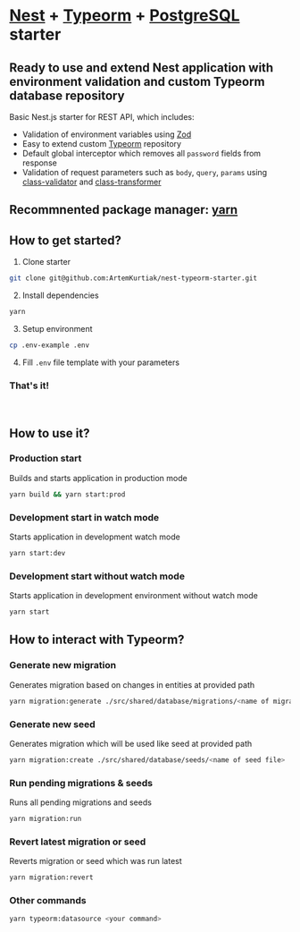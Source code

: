 # <a href="https://github.com/nestjs/nest" target="blank">Nest</a> + <a href="https://github.com/typeorm/typeorm" target="blank">Typeorm</a> + <a href="https://www.postgresql.org" target="blank">PostgreSQL</a> starter

## Ready to use and extend Nest application with environment validation and custom Typeorm database repository

Basic Nest.js starter for REST API, which includes:

- Validation of environment variables using <a href="https://zod.dev" >Zod</a>
- Easy to extend custom <a href="https://github.com/typeorm/typeorm" target="blank">Typeorm</a> repository
- Default global interceptor which removes all <code>password</code> fields from response
- Validation of request parameters such as <code>body</code>, <code>query</code>, <code>params</code> using <a href="https://github.com/typestack/class-validator" target="blank">class-validator</a> and <a href="https://github.com/typestack/class-transformer" target="blank">class-transformer</a>

## Recommnented package manager: <a href="https://yarnpkg.com" target="blank">yarn</a>

## How to get started?

1. Clone starter

```bash
git clone git@github.com:ArtemKurtiak/nest-typeorm-starter.git
```

2. Install dependencies

```bash
yarn
```

3. Setup environment

```bash
cp .env-example .env
```

4. Fill <code>.env</code> file template with your parameters

### That's it!

<br />

## How to use it?

### Production start

Builds and starts application in production mode

```bash
yarn build && yarn start:prod
```

### Development start in watch mode

Starts application in development watch mode

```bash
yarn start:dev
```

### Development start without watch mode

Starts application in development environment without watch mode

```bash
yarn start
```

## How to interact with Typeorm?

### Generate new migration

Generates migration based on changes in entities at provided path

```bash
yarn migration:generate ./src/shared/database/migrations/<name of migration file>
```

### Generate new seed

Generates migration which will be used like seed at provided path

```bash
yarn migration:create ./src/shared/database/seeds/<name of seed file>
```

### Run pending migrations & seeds

Runs all pending migrations and seeds

```bash
yarn migration:run
```

### Revert latest migration or seed

Reverts migration or seed which was run latest

```bash
yarn migration:revert
```

### Other commands

```bash
yarn typeorm:datasource <your command>
```
